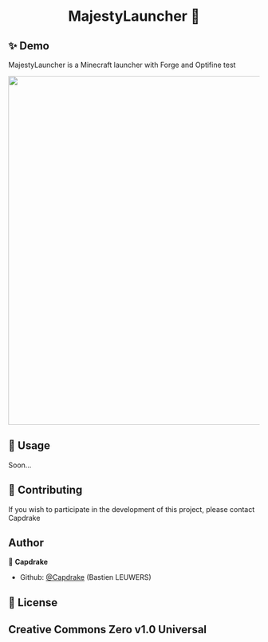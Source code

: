 <h1 align="center">MajestyLauncher 👋</h1>

## ✨ Demo

MajestyLauncher is a Minecraft launcher with Forge and Optifine test

<p align="center">
  <img width="700" align="center" src="https://majestycraft.com/theme/upload/panel/launcher1.png"/>
</p>

## 🚀 Usage

Soon...

## 🤝 Contributing

If you wish to participate in the development of this project, please contact Capdrake

## Author

👤 **Capdrake**

- Github: [@Capdrake](https://github.com/Capdrake) (Bastien LEUWERS)


## 📝 License

Creative Commons Zero v1.0 Universal
---
